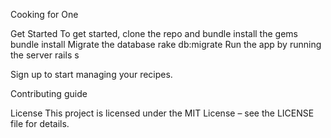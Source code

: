 Cooking for One

Get Started 
    To get started, clone the repo and bundle install the gems
        bundle install
    Migrate the database
        rake db:migrate
    Run the app by running the server
        rails s

Sign up to start managing your recipes. 

Contributing guide

License
    This project is licensed under the MIT License – see the LICENSE file for details.




